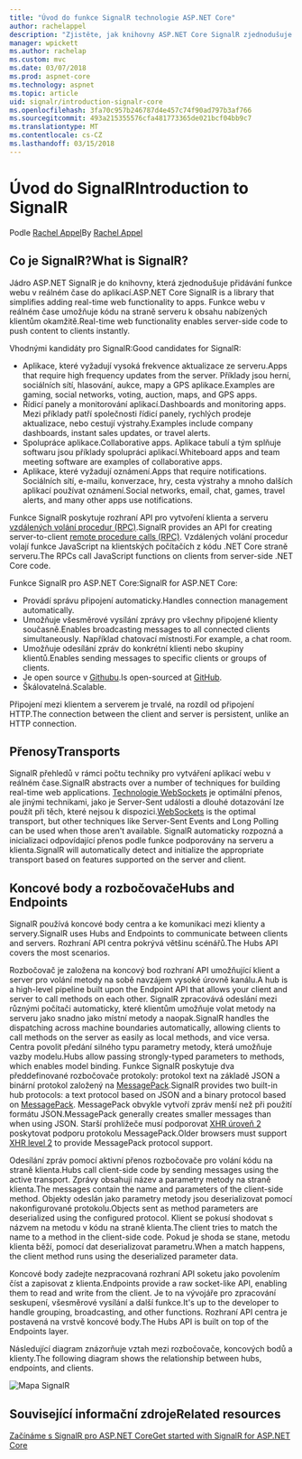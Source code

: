 ```yaml
---
title: "Úvod do funkce SignalR technologie ASP.NET Core"
author: rachelappel
description: "Zjistěte, jak knihovny ASP.NET Core SignalR zjednodušuje přidávání funkce webu v reálném čase do aplikací."
manager: wpickett
ms.author: rachelap
ms.custom: mvc
ms.date: 03/07/2018
ms.prod: aspnet-core
ms.technology: aspnet
ms.topic: article
uid: signalr/introduction-signalr-core
ms.openlocfilehash: 3fa70c957b246787d4e457c74f90ad797b3af766
ms.sourcegitcommit: 493a215355576cfa481773365de021bcf04bb9c7
ms.translationtype: MT
ms.contentlocale: cs-CZ
ms.lasthandoff: 03/15/2018
---
```

# <a name="introduction-to-signalr"></a><span data-ttu-id="7feab-103">Úvod do SignalR</span><span class="sxs-lookup"><span data-stu-id="7feab-103">Introduction to SignalR</span></span>

<span data-ttu-id="7feab-104">Podle [Rachel Appel](https://twitter.com/rachelappel)</span><span class="sxs-lookup"><span data-stu-id="7feab-104">By [Rachel Appel](https://twitter.com/rachelappel)</span></span>

## <a name="what-is-signalr"></a><span data-ttu-id="7feab-105">Co je SignalR?</span><span class="sxs-lookup"><span data-stu-id="7feab-105">What is SignalR?</span></span>

<span data-ttu-id="7feab-106">Jádro ASP.NET SignalR je do knihovny, která zjednodušuje přidávání funkce webu v reálném čase do aplikací.</span><span class="sxs-lookup"><span data-stu-id="7feab-106">ASP.NET Core SignalR is a library that simplifies adding real-time web functionality to apps.</span></span> <span data-ttu-id="7feab-107">Funkce webu v reálném čase umožňuje kódu na straně serveru k obsahu nabízených klientům okamžitě.</span><span class="sxs-lookup"><span data-stu-id="7feab-107">Real-time web functionality enables server-side code to push content to clients instantly.</span></span>

<span data-ttu-id="7feab-108">Vhodnými kandidáty pro SignalR:</span><span class="sxs-lookup"><span data-stu-id="7feab-108">Good candidates for SignalR:</span></span>

* <span data-ttu-id="7feab-109">Aplikace, které vyžadují vysoká frekvence aktualizace ze serveru.</span><span class="sxs-lookup"><span data-stu-id="7feab-109">Apps that require high frequency updates from the server.</span></span> <span data-ttu-id="7feab-110">Příklady jsou herní, sociálních sítí, hlasování, aukce, mapy a GPS aplikace.</span><span class="sxs-lookup"><span data-stu-id="7feab-110">Examples are gaming, social networks, voting, auction, maps, and GPS apps.</span></span>
* <span data-ttu-id="7feab-111">Řídicí panely a monitorování aplikací.</span><span class="sxs-lookup"><span data-stu-id="7feab-111">Dashboards and monitoring apps.</span></span> <span data-ttu-id="7feab-112">Mezi příklady patří společnosti řídicí panely, rychlých prodeje aktualizace, nebo cestují výstrahy.</span><span class="sxs-lookup"><span data-stu-id="7feab-112">Examples include company dashboards, instant sales updates, or travel alerts.</span></span>
* <span data-ttu-id="7feab-113">Spolupráce aplikace.</span><span class="sxs-lookup"><span data-stu-id="7feab-113">Collaborative apps.</span></span> <span data-ttu-id="7feab-114">Aplikace tabulí a tým splňuje softwaru jsou příklady spolupráci aplikací.</span><span class="sxs-lookup"><span data-stu-id="7feab-114">Whiteboard apps and team meeting software are examples of collaborative apps.</span></span>
* <span data-ttu-id="7feab-115">Aplikace, které vyžadují oznámení.</span><span class="sxs-lookup"><span data-stu-id="7feab-115">Apps that require notifications.</span></span> <span data-ttu-id="7feab-116">Sociálních sítí, e-mailu, konverzace, hry, cesta výstrahy a mnoho dalších aplikací používat oznámení.</span><span class="sxs-lookup"><span data-stu-id="7feab-116">Social networks, email, chat, games, travel alerts, and many other apps use notifications.</span></span>

<span data-ttu-id="7feab-117">Funkce SignalR poskytuje rozhraní API pro vytvoření klienta a serveru [vzdálených volání procedur (RPC)](https://wikipedia.org/wiki/Remote_procedure_call).</span><span class="sxs-lookup"><span data-stu-id="7feab-117">SignalR provides an API for creating server-to-client [remote procedure calls (RPC)](https://wikipedia.org/wiki/Remote_procedure_call).</span></span> <span data-ttu-id="7feab-118">Vzdálených volání procedur volají funkce JavaScript na klientských počítačích z kódu .NET Core straně serveru.</span><span class="sxs-lookup"><span data-stu-id="7feab-118">The RPCs call JavaScript functions on clients from server-side .NET Core code.</span></span>

<span data-ttu-id="7feab-119">Funkce SignalR pro ASP.NET Core:</span><span class="sxs-lookup"><span data-stu-id="7feab-119">SignalR for ASP.NET Core:</span></span>

* <span data-ttu-id="7feab-120">Provádí správu připojení automaticky.</span><span class="sxs-lookup"><span data-stu-id="7feab-120">Handles connection management automatically.</span></span>
* <span data-ttu-id="7feab-121">Umožňuje všesměrové vysílání zprávy pro všechny připojené klienty současně.</span><span class="sxs-lookup"><span data-stu-id="7feab-121">Enables broadcasting messages to all connected clients simultaneously.</span></span> <span data-ttu-id="7feab-122">Například chatovací místnosti.</span><span class="sxs-lookup"><span data-stu-id="7feab-122">For example, a chat room.</span></span>
* <span data-ttu-id="7feab-123">Umožňuje odesílání zpráv do konkrétní klienti nebo skupiny klientů.</span><span class="sxs-lookup"><span data-stu-id="7feab-123">Enables sending messages to specific clients or groups of clients.</span></span>
* <span data-ttu-id="7feab-124">Je open source v [Githubu](https://github.com/aspnet/signalr).</span><span class="sxs-lookup"><span data-stu-id="7feab-124">Is open-sourced at [GitHub](https://github.com/aspnet/signalr).</span></span>
* <span data-ttu-id="7feab-125">Škálovatelná.</span><span class="sxs-lookup"><span data-stu-id="7feab-125">Scalable.</span></span>

<span data-ttu-id="7feab-126">Připojení mezi klientem a serverem je trvalé, na rozdíl od připojení HTTP.</span><span class="sxs-lookup"><span data-stu-id="7feab-126">The connection between the client and server is persistent, unlike an HTTP connection.</span></span>

## <a name="transports"></a><span data-ttu-id="7feab-127">Přenosy</span><span class="sxs-lookup"><span data-stu-id="7feab-127">Transports</span></span>

<span data-ttu-id="7feab-128">SignalR přehledů v rámci počtu techniky pro vytváření aplikací webu v reálném čase.</span><span class="sxs-lookup"><span data-stu-id="7feab-128">SignalR abstracts over a number of techniques for building real-time web applications.</span></span> <span data-ttu-id="7feab-129">[Technologie WebSockets](https://tools.ietf.org/html/rfc7118) je optimální přenos, ale jinými technikami, jako je Server-Sent události a dlouhé dotazování lze použít při těch, které nejsou k dispozici.</span><span class="sxs-lookup"><span data-stu-id="7feab-129">[WebSockets](https://tools.ietf.org/html/rfc7118) is the optimal transport, but other techniques like Server-Sent Events and Long Polling can be used when those aren't available.</span></span> <span data-ttu-id="7feab-130">SignalR automaticky rozpozná a inicializaci odpovídající přenos podle funkce podporovány na serveru a klienta.</span><span class="sxs-lookup"><span data-stu-id="7feab-130">SignalR will automatically detect and initialize the appropriate transport based on features supported on the server and client.</span></span>

## <a name="hubs-and-endpoints"></a><span data-ttu-id="7feab-131">Koncové body a rozbočovače</span><span class="sxs-lookup"><span data-stu-id="7feab-131">Hubs and Endpoints</span></span>

<span data-ttu-id="7feab-132">SignalR používá koncové body centra a ke komunikaci mezi klienty a servery.</span><span class="sxs-lookup"><span data-stu-id="7feab-132">SignalR uses Hubs and Endpoints to communicate between clients and servers.</span></span> <span data-ttu-id="7feab-133">Rozhraní API centra pokrývá většinu scénářů.</span><span class="sxs-lookup"><span data-stu-id="7feab-133">The Hubs API covers the most scenarios.</span></span>

<span data-ttu-id="7feab-134">Rozbočovač je založena na koncový bod rozhraní API umožňující klient a server pro volání metody na sobě navzájem vysoké úrovně kanálu.</span><span class="sxs-lookup"><span data-stu-id="7feab-134">A hub is a high-level pipeline built upon the Endpoint API that allows your client and server to call methods on each other.</span></span> <span data-ttu-id="7feab-135">SignalR zpracovává odeslání mezi různými počítači automaticky, které klientům umožňuje volat metody na serveru jako snadno jako místní metody a naopak.</span><span class="sxs-lookup"><span data-stu-id="7feab-135">SignalR handles the dispatching across machine boundaries automatically, allowing clients to call methods on the server as easily as local methods, and vice versa.</span></span> <span data-ttu-id="7feab-136">Centra povolit předání silného typu parametry metody, která umožňuje vazby modelu.</span><span class="sxs-lookup"><span data-stu-id="7feab-136">Hubs allow passing strongly-typed parameters to methods, which enables model binding.</span></span> <span data-ttu-id="7feab-137">Funkce SignalR poskytuje dva předdefinované rozbočovače protokoly: protokol text na základě JSON a binární protokol založený na [MessagePack](https://msgpack.org/).</span><span class="sxs-lookup"><span data-stu-id="7feab-137">SignalR provides two built-in hub protocols: a text protocol based on JSON and a binary protocol based on [MessagePack](https://msgpack.org/).</span></span>  <span data-ttu-id="7feab-138">MessagePack obvykle vytvoří zpráv menší než při použití formátu JSON.</span><span class="sxs-lookup"><span data-stu-id="7feab-138">MessagePack generally creates smaller messages than when using JSON.</span></span> <span data-ttu-id="7feab-139">Starší prohlížeče musí podporovat [XHR úroveň 2](https://caniuse.com/#feat=xhr2) poskytovat podporu protokolu MessagePack.</span><span class="sxs-lookup"><span data-stu-id="7feab-139">Older browsers must support [XHR level 2](https://caniuse.com/#feat=xhr2) to provide MessagePack protocol support.</span></span>

<span data-ttu-id="7feab-140">Odesílání zpráv pomocí aktivní přenos rozbočovače pro volání kódu na straně klienta.</span><span class="sxs-lookup"><span data-stu-id="7feab-140">Hubs call client-side code by sending messages using the active transport.</span></span> <span data-ttu-id="7feab-141">Zprávy obsahují název a parametry metody na straně klienta.</span><span class="sxs-lookup"><span data-stu-id="7feab-141">The messages contain the name and parameters of the client-side method.</span></span> <span data-ttu-id="7feab-142">Objekty odeslán jako parametry metody jsou deserializovat pomocí nakonfigurované protokolu.</span><span class="sxs-lookup"><span data-stu-id="7feab-142">Objects sent as method parameters are deserialized using the configured protocol.</span></span> <span data-ttu-id="7feab-143">Klient se pokusí shodovat s názvem na metodu v kódu na straně klienta.</span><span class="sxs-lookup"><span data-stu-id="7feab-143">The client tries to match the name to a method in the client-side code.</span></span> <span data-ttu-id="7feab-144">Pokud je shoda se stane, metodu klienta běží, pomocí dat deserializovat parametru.</span><span class="sxs-lookup"><span data-stu-id="7feab-144">When a match happens, the client method runs using the deserialized parameter data.</span></span>

<span data-ttu-id="7feab-145">Koncové body zadejte nezpracovaná rozhraní API soketu jako povolením číst a zapisovat z klienta.</span><span class="sxs-lookup"><span data-stu-id="7feab-145">Endpoints provide a raw socket-like API, enabling them to read and write from the client.</span></span> <span data-ttu-id="7feab-146">Je to na vývojáře pro zpracování seskupení, všesměrové vysílání a další funkce.</span><span class="sxs-lookup"><span data-stu-id="7feab-146">It's up to the developer to handle grouping, broadcasting, and other functions.</span></span> <span data-ttu-id="7feab-147">Rozhraní API centra je postavená na vrstvě koncové body.</span><span class="sxs-lookup"><span data-stu-id="7feab-147">The Hubs API is built on top of the Endpoints layer.</span></span>

<span data-ttu-id="7feab-148">Následující diagram znázorňuje vztah mezi rozbočovače, koncových bodů a klienty.</span><span class="sxs-lookup"><span data-stu-id="7feab-148">The following diagram shows the relationship between hubs, endpoints, and clients.</span></span>

![Mapa SignalR](introduction-signalr-core/_static/signalr-core-architecture.png)

## <a name="related-resources"></a><span data-ttu-id="7feab-150">Související informační zdroje</span><span class="sxs-lookup"><span data-stu-id="7feab-150">Related resources</span></span>

[<span data-ttu-id="7feab-151">Začínáme s SignalR pro ASP.NET Core</span><span class="sxs-lookup"><span data-stu-id="7feab-151">Get started with SignalR for ASP.NET Core</span></span>](xref:signalr/get-started-signalr-core)
